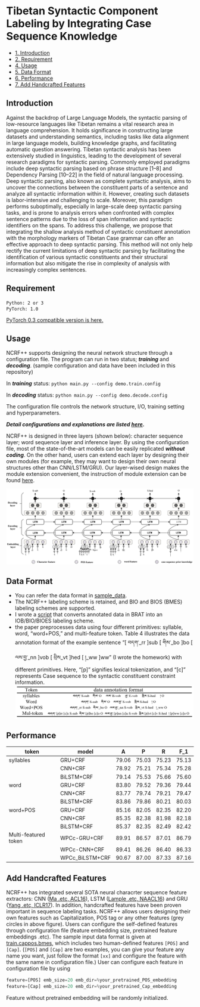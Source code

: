 

# Tibetan Syntactic Component Labeling by Integrating Case Sequence Knowledge


* [1. Introduction](#Introduction)
* [2. Requirement](#Requirement)
* [4. Usage](#Usage)
* [5. Data Format](#Data-Format)
* [6. Performance](#Performance)
* [7. Add Handcrafted Features](#Add-Handcrafted-Features)


## Introduction

Against the backdrop of Large Language Models, the syntactic parsing of low-resource languages like Tibetan remains a vital research area in language comprehension. It holds significance in constructing large datasets and understanding semantics, including tasks like data alignment in large language models, building knowledge graphs, and facilitating automatic question answering.
Tibetan syntactic analysis has been extensively studied in linguistics, leading to the development of several research paradigms for syntactic parsing. Commonly employed paradigms include deep syntactic parsing based on phrase structure [1–8] and Dependency Parsing [10–22] in the field of natural language processing. Deep syntactic parsing, also known as complete syntactic analysis, aims to uncover the connections between the constituent parts of a sentence and analyze all syntactic information within it. However, creating such datasets is labor-intensive and challenging to scale. Moreover, this paradigm performs suboptimally, especially in large-scale deep syntactic parsing tasks, and is prone to analysis errors when confronted with complex sentence patterns due to the loss of span information and syntactic identifiers on the spans. To address this challenge, we propose that integrating the shallow analysis method of syntactic constituent annotation with the morphology markers of Tibetan Case grammar  can offer an effective approach to deep syntactic parsing. This method will not only help rectify the current limitations of deep syntactic parsing by facilitating the identification of various syntactic constituents and their structural information but also mitigate the rise in complexity of analysis with increasingly complex sentences.


## Requirement

	Python: 2 or 3  
	PyTorch: 1.0 

[PyTorch 0.3 compatible version is here.](https://github.com/jiesutd/NCRFpp/tree/PyTorch0.3)


## Usage

NCRF++ supports designing the neural network structure through a configuration file. The program can run in two status; ***training*** and ***decoding***. (sample configuration and data have been included in this repository)  

In ***training*** status:
`python main.py --config demo.train.config`

In ***decoding*** status:
`python main.py --config demo.decode.config`

The configuration file controls the network structure, I/O, training setting and hyperparameters. 

***Detail configurations and explanations are listed [here](readme/Configuration.md).***

NCRF++ is designed in three layers (shown below): character sequence layer; word sequence layer and inference layer. By using the configuration file, most of the state-of-the-art models can be easily replicated ***without coding***. On the other hand, users can extend each layer by designing their own modules (for example, they may want to design their own neural structures other than CNN/LSTM/GRU). Our layer-wised design makes the module extension convenient, the instruction of module extension can be found [here](readme/Extension.md).

![alt text](readme/model1.jpg "Layer-size design")


## Data Format

* You can refer the data format in [sample_data](sample_data). 
* The NCRF++ labeling scheme is retained, and BIO and BIOS (BMES) labeling schemes are supported. 
* I wrote a  [script](utils/Tibetan_tagtoBIOES.py)  that converts annotated data in BRAT into an IOB/BIO/BIOES labeling scheme.
* the paper preprocesses data using four different primitives: syllable, word, “word+POS,” and multi-feature token. Table 4 illustrates the data annotation format of the example sentence “[ བདག་_rr ]sub [ གིས་_bo ]bo [ ལས་བྱ་_nn ]vob [ བྲིས_vt ]hed [ །_ww ]ww” (I wrote the homework) with different primitives. Here, “[p]” signifies lexical tokenization, and “[c]” represents Case sequence to the syntactic constituent constraint information.
![alt text](readme/data2.jpg "Layer-size design")



## Performance

|token|model|A|P|R|F_1
|---|--------- | --- | --- | ------  | ------
|syllables|GRU+CRF|79.06|75.03|75.23|75.13
|	|CNN+CRF|78.92|75.21|75.34|75.28
|	|BiLSTM+CRF|79.14|75.53|75.66|75.60
|word|GRU+CRF|83.80|79.52|79.36|79.44
|	|CNN+CRF|83.77|79.74|79.21|79.47
|	|BiLSTM+CRF|83.86|79.86|80.21|80.03
|word+POS|GRU+CRF|85.16|82.05|82.35|82.20
|	|CNN+CRF|85.35|82.38|81.98|82.18
|	|BiLSTM+CRF|85.37|82.35|82.49|82.42
|Multi-featured token|WPCc-GRU+CRF|89.91|86.57|87.01|86.79
|	|WPCc-CNN+CRF|89.41|86.26|86.40|86.33
|	|WPCc_BiLSTM+CRF|90.67|87.00|87.33|87.16


## Add Handcrafted Features

NCRF++ has integrated several SOTA neural characrter sequence feature extractors: CNN ([Ma .etc, ACL16](http://www.aclweb.org/anthology/P/P16/P16-1101.pdf)), LSTM ([Lample .etc, NAACL16](http://www.aclweb.org/anthology/N/N16/N16-1030.pdf)) and GRU ([Yang .etc, ICLR17](https://arxiv.org/pdf/1703.06345.pdf)). In addition, handcrafted features have been proven important in sequence labeling tasks. NCRF++ allows users designing their own features such as Capitalization, POS tag or any other features (grey circles in above figure). Users can configure the self-defined features through configuration file (feature embedding size, pretrained feature embeddings .etc). The sample input data format is given at [train.cappos.bmes](sample_data/train.cappos.bmes), which includes two human-defined features `[POS]` and `[Cap]`. (`[POS]` and `[Cap]` are two examples, you can give your feature any name you want, just follow the format `[xx]` and configure the feature with the same name in configuration file.)
User can configure each feature in configuration file by using 

```Python
feature=[POS] emb_size=20 emb_dir=%your_pretrained_POS_embedding
feature=[Cap] emb_size=20 emb_dir=%your_pretrained_Cap_embedding
```

Feature without pretrained embedding will be randomly initialized.



